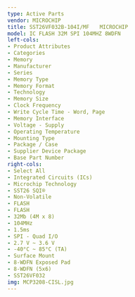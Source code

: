 ```yaml
---
type: Active Parts
vendor: MICROCHIP
title: SST26VF032B-104I/MF　　MICROCHIP
model: IC FLASH 32M SPI 104MHZ 8WDFN
left-cols:
- Product Attributes
- Categories
- Memory
- Manufacturer
- Series
- Memory Type
- Memory Format
- Technology
- Memory Size
- Clock Frequency
- Write Cycle Time - Word, Page
- Memory Interface
- Voltage - Supply
- Operating Temperature
- Mounting Type
- Package / Case
- Supplier Device Package
- Base Part Number
right-cols:
- Select All
- Integrated Circuits (ICs)
- Microchip Technology
- SST26 SQI®
- Non-Volatile
- FLASH
- FLASH
- 32Mb (4M x 8)
- 104MHz
- 1.5ms
- SPI - Quad I/O
- 2.7 V ~ 3.6 V
- -40°C ~ 85°C (TA)
- Surface Mount
- 8-WDFN Exposed Pad
- 8-WDFN (5x6)
- SST26VF032
img: MCP3208-CISL.jpg
---
```

